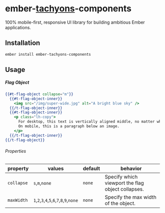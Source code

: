 # ember-[tachyons](http://tachyons.io)-components

100% mobile-first, responsive UI library for building ambitious Ember applications.

## Installation

```sh
ember install ember-tachyons-components
```

## Usage

##### Flag Object

```hbs
{{#t-flag-object collapse="m"}}
  {{#t-flag-object-inner}}
    <img src="/img/super-wide.jpg" alt="A bright blue sky" />
  {{/t-flag-object-inner}}
  {{#t-flag-object-inner}}
    <p class="lh-copy">
      For desktop, this text is vertically aligned middle, no matter what the height of the image is.
      On mobile, this is a paragraph below an image.
    </p>
  {{/t-flag-object-inner}}
{{/t-flag-object}}
```

###### Properties

property | values | default | behavior
-------- | ------ | ------- | -------
`collapse` | `s`,`m`,`none` | `none` | Specify which viewport the flag object collapses.
`maxWidth` | `1`,`2`,`3`,`4`,`5`,`6`,`7`,`8`,`9`,`none` | `none` | Specify the max width of the object.
